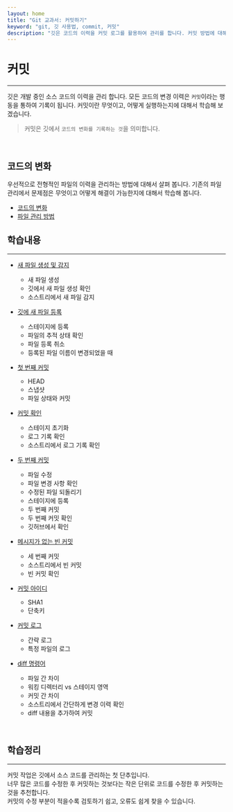 ```yaml
---
layout: home
title: "Git 교과서: 커밋하기"
keyword: "git, 깃 사용법, commit, 커밋"
description: "깃은 코드의 이력을 커밋 로그를 활용하여 관리를 합니다. 커밋 방법에 대해서 학습합니다."
---
```

# 커밋
<hr>

깃은 개발 중인 소스 코드의 이력을 관리 합니다. 모든 코드의 변경 이력은 `커밋`이라는 행동을 통하여 기록이 됩니다. 커밋이란 무엇이고, 어떻게 실행하는지에 대해서 학습해 보겠습니다. 

> 커밋은 깃에서 `코드의 변화를 기록하는 것`을 의미합니다.

<br>

<h2>코드의 변화</h2>
우선적으로 전형적인 파일의 이력을 관리하는 방법에 대해서 살펴 봅니다. 기존의 파일관리에서 문제점은 무엇이고 어떻게 해결이 가능한지에 대해서 학습해 봅니다.  

+ [코드의 변화](history)
+ [파일 관리 방법](history)



## 학습내용
<hr>

* [새 파일 생성 및 감지](04.2)
    + 새 파일 생성 
    + 깃에서 새 파일 생성 확인 
    + 소스트리에서 새 파일 감지 

* [깃에 새 파일 등록](04.3)
    + 스테이지에 등록 
    + 파일의 추적 상태 확인 
    + 파일 등록 취소 
    + 등록된 파일 이름이 변경되었을 때 

* [첫 번째 커밋](04.4)
    + HEAD 
    + 스냅샷 
    + 파일 상태와 커밋 

* [커밋 확인](04.5)
    + 스테이지 초기화 
    + 로그 기록 확인 
    + 소스트리에서 로그 기록 확인 

* [두 번째 커밋](04.6)
    + 파일 수정 
    + 파일 변경 사항 확인 
    + 수정된 파일 되돌리기 
    + 스테이지에 등록 
    + 두 번째 커밋 
    + 두 번째 커밋 확인
    + 깃허브에서 확인 

* [메시지가 없는 빈 커밋](04.7)
    + 세 번째 커밋 
    + 소스트리에서 빈 커밋 
    + 빈 커밋 확인 

* [커밋 아이디](04.8)
    + SHA1 
    + 단축키 

* [커밋 로그](04.9)
    + 간략 로그 
    + 특정 파일의 로그 

* [diff 명령어](04.10)
    + 파일 간 차이
    + 워킹 디렉터리 vs 스테이지 영역
    + 커밋 간 차이 
    + 소스트리에서 간단하게 변경 이력 확인
    + diff 내용을 추가하여 커밋 

<br>

## 학습정리
<hr>

커밋 작업은 깃에서 소스 코드를 관리하는 첫 단추입니다.  
너무 많은 코드를 수정한 후 커밋하는 것보다는 작은 단위로 코드를 수정한 후 커밋하는 것을 추천합니다.  
커밋의 수정 부분이 적을수록 검토하기 쉽고, 오류도 쉽게 찾을 수 있습니다.  

<br><br>